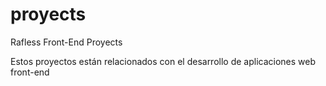 # proyects
Rafless Front-End Proyects

Estos proyectos están relacionados con el desarrollo de aplicaciones web front-end
